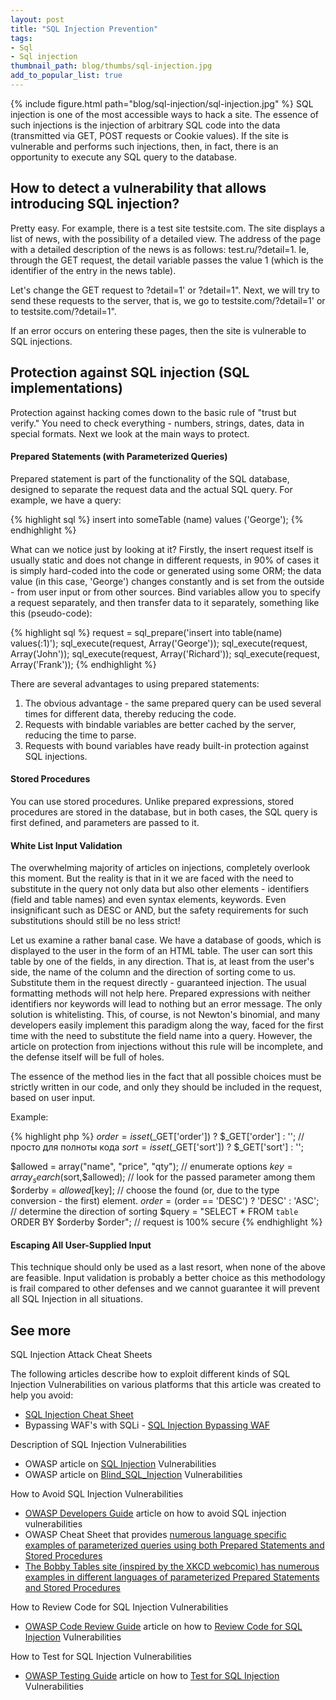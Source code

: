 ```yaml
---
layout: post
title: "SQL Injection Prevention"
tags:
- Sql
- Sql injection
thumbnail_path: blog/thumbs/sql-injection.jpg
add_to_popular_list: true
---
```


{% include figure.html path="blog/sql-injection/sql-injection.jpg" %}
SQL injection is one of the most accessible ways to hack a site. The essence of such injections is the injection of arbitrary
 SQL code into the data (transmitted via GET, POST requests or Cookie values). If the site is vulnerable and performs such 
 injections, then, in fact, there is an opportunity to execute any SQL query to the database.

## How to detect a vulnerability that allows introducing SQL injection?

Pretty easy. For example, there is a test site testsite.com. The site displays a list of news, with the possibility of a detailed view. The address of the page with a detailed description of the news is as follows: test.ru/?detail=1. Ie, through the GET request, the detail variable passes the value 1 (which is the identifier of the entry in the news table).

Let's change the GET request to ?detail=1' or ?detail=1". Next, we will try to send these requests to the server, that is, we go to testsite.com/?detail=1' or to testsite.com/?detail=1".

If an error occurs on entering these pages, then the site is vulnerable to SQL injections.

## Protection against SQL injection (SQL implementations)

Protection against hacking comes down to the basic rule of "trust but verify." You need to check everything - numbers, strings, dates, data in special formats. Next we look at the main ways to protect.


#### Prepared Statements (with Parameterized Queries)

Prepared statement is part of the functionality of the SQL database, designed to separate the request data and the actual SQL query. For example, we have a query:

{% highlight sql %}
insert into someTable (name) values ​​('George');
{% endhighlight %}

What can we notice just by looking at it? Firstly, the insert request itself is usually static and does not change in different requests, in 90% of cases it is simply hard-coded into the code or generated using some ORM; the data value (in this case, 'George') changes constantly and is set from the outside - from user input or from other sources. Bind variables allow you to specify a request separately, and then transfer data to it separately, something like this (pseudo-code):

{% highlight sql %}
request = sql_prepare('insert into table(name) values(:1)');
sql_execute(request, Array('George'));
sql_execute(request, Array('John'));
sql_execute(request, Array('Richard'));
sql_execute(request, Array('Frank'));
{% endhighlight %}

There are several advantages to using prepared statements:
1. The obvious advantage - the same prepared query can be used several times for different data, thereby reducing the code.
2. Requests with bindable variables are better cached by the server, reducing the time to parse.
3. Requests with bound variables have ready built-in protection against SQL injections.

#### Stored Procedures

You can use stored procedures. Unlike prepared expressions, stored procedures are stored in the database, 
but in both cases, the SQL query is first defined, and parameters are passed to it.

#### White List Input Validation

The overwhelming majority of articles on injections, completely overlook this moment. But the reality is that in it we are faced with the need to substitute in the query not only data but also other elements - identifiers (field and table names) and even syntax elements, keywords. Even insignificant such as DESC or AND, but the safety requirements for such substitutions should still be no less strict!

Let us examine a rather banal case.
We have a database of goods, which is displayed to the user in the form of an HTML table. The user can sort this table by one of the fields, in any direction.
That is, at least from the user's side, the name of the column and the direction of sorting come to us.
Substitute them in the request directly - guaranteed injection. The usual formatting methods will not help here. Prepared expressions with neither identifiers nor keywords will lead to nothing but an error message.
The only solution is whitelisting.
This, of course, is not Newton's binomial, and many developers easily implement this paradigm along the way, faced for the first time with the need to substitute the field name into a query. However, the article on protection from injections without this rule will be incomplete, and the defense itself will be full of holes.

The essence of the method lies in the fact that all possible choices must be strictly written in our code, and only they should be included in the request, based on user input.

Example:

{% highlight php %}
$order   = isset($_GET['order']) ? $_GET['order'] : ''; // просто для полноты кода
$sort    = isset($_GET['sort'])  ? $_GET['sort']  : '';

$allowed = array("name", "price", "qty"); // enumerate options
$key     = array_search($sort,$allowed); // look for the passed parameter among them
$orderby = $allowed[$key]; // choose the found (or, due to the type conversion - the first) element.
$order   = ($order == 'DESC') ? 'DESC' : 'ASC'; // determine the direction of sorting
$query   = "SELECT * FROM `table` ORDER BY $orderby $order"; // request is 100% secure
{% endhighlight %}

#### Escaping All User-Supplied Input

This technique should only be used as a last resort, when none of the above are feasible. Input validation is probably a better choice as this methodology is frail compared to other defenses and we cannot guarantee it will prevent all SQL Injection in all situations.

## See more

SQL Injection Attack Cheat Sheets

The following articles describe how to exploit different kinds of SQL Injection Vulnerabilities on various platforms that this article was created to help you avoid:

* [SQL Injection Cheat Sheet](https://www.netsparker.com/blog/web-security/sql-injection-cheat-sheet/)
* Bypassing WAF's with SQLi - [SQL Injection Bypassing WAF](https://www.owasp.org/index.php/SQL_Injection_Bypassing_WAF)

Description of SQL Injection Vulnerabilities

* OWASP article on [SQL Injection](https://www.owasp.org/index.php/SQL_Injection) Vulnerabilities
* OWASP article on [Blind_SQL_Injection](https://www.owasp.org/index.php/Blind_SQL_Injection) Vulnerabilities

How to Avoid SQL Injection Vulnerabilities

* [OWASP Developers Guide](https://www.owasp.org/index.php/:Category:OWASP_Guide_Project) article on how to avoid SQL injection vulnerabilities
* OWASP Cheat Sheet that provides [numerous language specific examples of parameterized queries using both Prepared Statements and Stored Procedures](https://github.com/OWASP/CheatSheetSeries/blob/master/cheatsheets/Query_Parameterization_Cheat_Sheet.md)
* [The Bobby Tables site (inspired by the XKCD webcomic) has numerous examples in different languages of parameterized Prepared Statements and Stored Procedures](http://bobby-tables.com/)

How to Review Code for SQL Injection Vulnerabilities

* [OWASP Code Review Guide](https://www.owasp.org/index.php/Category:OWASP_Code_Review_Project) article on how to [Review Code for SQL Injection](https://www.owasp.org/index.php/Reviewing_Code_for_SQL_Injection) Vulnerabilities

How to Test for SQL Injection Vulnerabilities

* [OWASP Testing Guide](https://www.owasp.org/index.php/:Category:OWASP_Testing_Project) article on how to [Test for SQL Injection](https://www.owasp.org/index.php/Testing_for_SQL_Injection_(OWASP-DV-005)) Vulnerabilities


